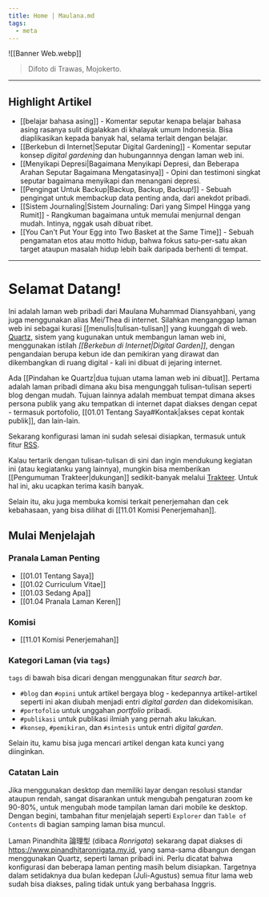 ```yaml
---
title: Home | Maulana.md
tags:
  - meta
---
```

![[Banner Web.webp]]
> Difoto di Trawas, Mojokerto.

---

## Highlight Artikel

- [[belajar bahasa asing]] - Komentar seputar kenapa belajar bahasa asing rasanya sulit digalakkan di khalayak umum Indonesia. Bisa diaplikasikan kepada banyak hal, selama terlait dengan belajar.
- [[Berkebun di Internet|Seputar Digital Gardening]] - Komentar seputar konsep *digital gardening* dan hubungannnya dengan laman web ini.
- [[Menyikapi Depresi|Bagaimana Menyikapi Depresi, dan Beberapa Arahan Seputar Bagaimana Mengatasinya]] - Opini dan testimoni singkat seputar bagaimana menyikapi dan menangani depresi.
- [[Pengingat Untuk Backup|Backup, Backup, Backup!]] - Sebuah pengingat untuk membackup data penting anda, dari anekdot pribadi.
- [[Sistem Journaling|Sistem Journaling: Dari yang Simpel Hingga yang Rumit]] - Rangkuman bagaimana untuk memulai menjurnal dengan mudah. Intinya, nggak usah dibuat ribet.
- [[You Can't Put Your Egg into Two Basket at the Same Time]] - Sebuah pengamatan etos atau motto hidup, bahwa fokus satu-per-satu akan target ataupun masalah hidup lebih baik daripada berhenti di tempat.

---

# Selamat Datang!

Ini adalah laman web pribadi dari Maulana Muhammad Diansyahbani, yang juga menggunakan alias Mei/Thea di internet. Silahkan menganggap laman web ini sebagai kurasi [[menulis|tulisan-tulisan]] yang kuunggah di web. [Quartz](https://quartz.jzhao.xyz/), sistem yang kugunakan untuk membangun laman web ini, menggunakan istilah *[[Berkebun di Internet|Digital Garden]]*, dengan pengandaian berupa kebun ide dan pemikiran yang dirawat dan dikembangkan di ruang digital - kali ini dibuat di jejaring internet.

Ada [[Pindahan ke Quartz|dua tujuan utama laman web ini dibuat]]. Pertama adalah laman pribadi dimana aku bisa mengunggah tulisan-tulisan seperti blog dengan mudah. Tujuan lainnya adalah membuat tempat dimana akses persona publik yang aku tempatkan di internet dapat diakses dengan cepat - termasuk portofolio, [[01.01 Tentang Saya#Kontak|akses cepat kontak publik]], dan lain-lain.

Sekarang konfigurasi laman ini sudah selesai disiapkan, termasuk untuk fitur [RSS](https://maulanamd.my.id/index.xml).

Kalau tertarik dengan tulisan-tulisan di sini dan ingin mendukung kegiatan ini (atau kegiatanku yang lainnya), mungkin bisa memberikan [[Pengumuman Trakteer|dukungan]] sedikit-banyak melalui [Trakteer](https://trakteer.id/maulana-md). Untuk hal ini, aku ucapkan terima kasih banyak.

Selain itu, aku juga membuka komisi terkait penerjemahan dan cek kebahasaan, yang bisa dilihat di [[11.01 Komisi Penerjemahan]].

## Mulai Menjelajah

### Pranala Laman Penting

- [[01.01 Tentang Saya]]
- [[01.02 Curriculum Vitae]]
- [[01.03 Sedang Apa]]
- [[01.04 Pranala Laman Keren]]

### Komisi

- [[11.01 Komisi Penerjemahan]]

### Kategori Laman (via `tags`)

`tags` di bawah bisa dicari dengan menggunakan fitur *search bar*.

- `#blog` dan `#opini` untuk artikel bergaya blog - kedepannya artikel-artikel seperti ini akan diubah menjadi entri *digital garden* dan didekomisikan.
- `#portofolio` untuk unggahan *portfolio* pribadi.
- `#publikasi` untuk publikasi ilmiah yang pernah aku lakukan.
- `#konsep`, `#pemikiran`, dan `#sintesis` untuk entri *digital garden*.

Selain itu, kamu bisa juga mencari artikel dengan kata kunci yang diinginkan.

### Catatan Lain

Jika menggunakan desktop dan memiliki layar dengan resolusi standar ataupun rendah, sangat disarankan untuk mengubah pengaturan zoom ke 90-80%, untuk mengubah mode tampilan laman dari mobile ke desktop. Dengan begini, tambahan fitur menjelajah seperti `Explorer` dan `Table of Contents` di bagian samping laman bisa muncul.

Laman Pinandhita 論理型 (dibaca *Ronrigata*) sekarang dapat diakses di https://www.pinandhitaronrigata.my.id, yang sama-sama dibangun dengan menggunakan Quartz, seperti laman pribadi ini. Perlu dicatat bahwa konfigurasi dan beberapa laman penting masih belum disiapkan. Targetnya dalam setidaknya dua bulan kedepan (Juli-Agustus) semua fitur lama web sudah bisa diakses, paling tidak untuk yang berbahasa Inggris.